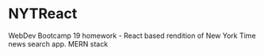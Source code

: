 # NYTReact
WebDev Bootcamp 19 homework - React based rendition of New York Time news search app. MERN stack
